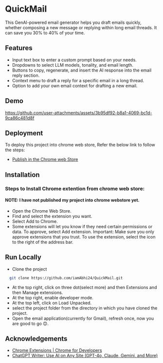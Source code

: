 
# QuickMail

This GenAI-powered email generator helps you draft emails quickly, whether composing a new message or replying within long email threads. It can save you 30% to 40% of your time.
 


## Features

- Input text box to enter a custom prompt based on your needs.  
- Dropdowns to select LLM models, tonality, and email length.  
- Buttons to copy, regenerate, and insert the AI response into the email reply section.  
- Context menu to draft a reply for a specific email in a long thread.  
- Option to add your own email context for drafting a new email.



## Demo
https://github.com/user-attachments/assets/3b95df92-b8a1-4069-bc1d-9ca86c481d8f



## Deployment

To deploy this project into chrome web store, Refer the below link to follow the steps:  

- [Publish in the Chrome web Store](https://developer.chrome.com/docs/webstore/publish) 



## Installation

### Steps to Install Chrome extention from chrome web store:

#### NOTE: I have not published my project into chrome webstore yet.

- Open the Chrome Web Store.
- Find and select the extension you want.
- Select Add to Chrome.
- Some extensions will let you know if they need certain permissions or data. To approve, select Add extension.
Important: Make sure you only approve extensions that you trust.
To use the extension, select the icon to the right of the address bar.
    
## Run Locally 

- Clone the project 

```bash
  git clone https://github.com/iamAbhi24/QuickMail.git
```
- At the top right, click on three dot(select more) and then Extensions and then Manage extensions.
- At the top right, enable developer mode.
- At the top left, click on Load Unpacked.
- select the project folder from the directory in which you have cloned the project.
- Open the email application(currently for Gmail), refresh once, now you are good to go 😊. 



## Acknowledgements

 - [Chrome Extensions | Chrome for Developers](https://developer.chrome.com/docs/extensions/get-started)
 - [ChatGPT Writer: Use AI on Any Site (GPT-4o, Claude, Gemini, and More)](https://chromewebstore.google.com/detail/chatgpt-writer-use-ai-on/pdnenlnelpdomajfejgapbdpmjkfpjkp?utm_source=ext_app_menu)
 

